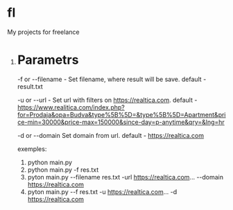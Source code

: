 # fl

My projects for freelance


1) # Parametrs

    -f or --filename - Set filename, where result will be save. default - result.txt
    
    -u or --url - Set url with filters on https://realtica.com. default - https://www.realitica.com/index.php?for=Prodaja&opa=Budva&type%5B%5D=&type%5B%5D=Apartment&price-min=30000&price-max=150000&since-day=p-anytime&qry=&lng=hr
    
    -d or --domain Set domain from url. default - https://realtica.com
    
    exemples: 
    1) python main.py
    2) python main.py -f res.txt
    3) pyton main.py --filename res.txt -url https://realtica.com... --domain https://realtica.com
    4) pyton main.py --f res.txt -u https://realtica.com... -d https://realtica.com